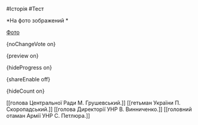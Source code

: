 #Історія #Тест

*На фото зображений *

[Фото](https://zno.osvita.ua//doc/images/znotest/8/849/1_8.jpg)

{noChangeVote on}

{preview on}

{hideProgress on}

{shareEnable off}

{hideCount on}

[[голова Центральної Ради М. Грушевський.]]
[[гетьман України П. Скоропадський.]]
[[голова Директорії УНР В. Винниченко.]]
[[головний отаман Армії УНР С. Петлюра.]]
